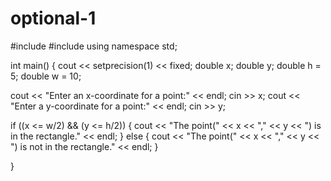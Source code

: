 # optional-1
#include <iostream>
#include <iomanip>
using namespace std;

int main() {
cout << setprecision(1) << fixed;
 double x;
 double y;
 double h = 5;
 double w = 10;

 cout << "Enter an x-coordinate for a point:" << endl;
 cin >> x;
 cout << "Enter a y-coordinate for a point:" << endl; 
 cin >> y;


 if ((x <= w/2) && (y <= h/2)) {
   cout << "The point(" << x  << "," << y << ") is in the rectangle." << endl;
 }
 else {
   cout << "The point(" << x << "," << y << ") is not in the rectangle." << endl;
 }



}
